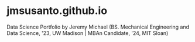 # jmsusanto.github.io
Data Science Portfolio by Jeremy Michael (BS. Mechanical Engineering and Data Science, '23, UW Madison | MBAn Candidate, '24, MIT Sloan)

